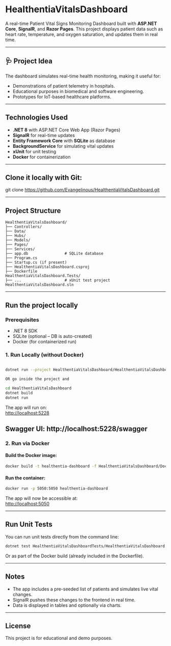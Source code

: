
# HealthentiaVitalsDashboard

A real-time Patient Vital Signs Monitoring Dashboard built with **ASP.NET Core**, **SignalR**, and **Razor Pages**. This project displays patient data such as heart rate, temperature, and oxygen saturation, and updates them in real time.

---

## 🩺 Project Idea

The dashboard simulates real-time health monitoring, making it useful for:
- Demonstrations of patient telemetry in hospitals.
- Educational purposes in biomedical and software engineering.
- Prototypes for IoT-based healthcare platforms.

---

## Technologies Used

- **.NET 8** with ASP.NET Core Web App (Razor Pages)
- **SignalR** for real-time updates
- **Entity Framework Core** with **SQLite** as database
- **BackgroundService** for simulating vital updates
- **xUnit** for unit testing
- **Docker** for containerization

---
##  Clone it locally with Git:

git clone https://github.com/Evangelinous/HealthentiaVitalsDashboard.git

---

## Project Structure

```
HealthentiaVitalsDashboard/
├── Controllers/
├── Data/
├── Hubs/
├── Models/
├── Pages/
├── Services/
├── app.db                # SQLite database
├── Program.cs
├── Startup.cs (if present)
├── HealthentiaVitalsDashboard.csproj
├── Dockerfile
HealthentiaVitalsDashboard.Tests/
├── ...                   # xUnit test project
HealthentiaVitalsDashboard.sln
```

---

## Run the project locally

### Prerequisites
- .NET 8 SDK
- SQLite (optional – DB is auto-created)
- Docker (for containerized run)

### 1. Run Locally (without Docker)
```bash

dotnet run --project HealthentiaVitalsDashboard/HealthentiaVitalsDashboard.csproj

OR go inside the project and 

cd HealthentiaVitalsDashboard
dotnet build
dotnet run
```

The app will run on:  
[http://localhost:5228](http://localhost:5228)

Swagger UI: http://localhost:5228/swagger
---

### 2. Run via Docker

#### Build the Docker image:
```bash
docker build -t healthentia-dashboard -f HealthentiaVitalsDashboard/Dockerfile .
```

#### Run the container:
```bash
docker run -p 5050:5050 healthentia-dashboard
```

The app will now be accessible at:  
[http://localhost:5050](http://localhost:5050)

---

## Run Unit Tests

You can run unit tests directly from the command line:

```bash
dotnet test HealthentiaVitalsDashboardTests/HealthentiaVitalsDashboard.Tests.csproj
```

Or as part of the Docker build (already included in the Dockerfile).

---

## Notes

- The app includes a pre-seeded list of patients and simulates live vital changes.
- SignalR pushes these changes to the frontend in real time.
- Data is displayed in tables and optionally via charts.

---

## License

This project is for educational and demo purposes.
